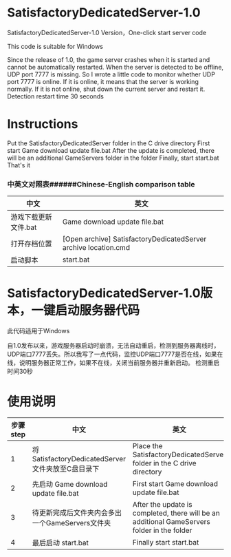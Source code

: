 # SatisfactoryDedicatedServer-1.0   
SatisfactoryDedicatedServer-1.0 Version，One-click start server code

This code is suitable for Windows


Since the release of 1.0, the game server crashes when it is started and cannot be automatically restarted. When the server is detected to be offline, UDP port 7777 is missing. So I wrote a little code to monitor whether UDP port 7777 is online. If it is online, it means that the server is working normally. If it is not online, shut down the current server and restart it.
Detection restart time 30 seconds

# Instructions

Put the SatisfactoryDedicatedServer folder in the C drive directory
First start Game download update file.bat
After the update is completed, there will be an additional GameServers folder in the folder
Finally, start start.bat
That's it






### 中英文对照表######Chinese-English comparison table

|中文    |                                           英文                                                                                      |
|--------|--------------------------------------------------------------------------------------------------------------------------------------------------|
|游戏下载更新文件.bat  |Game download update file.bat     |
|打开存档位置    |[Open archive] SatisfactoryDedicatedServer archive location.cmd                                 |
|启动脚本|start.bat                                                                                                                                 |





# SatisfactoryDe​​dicatedServer-1.0版本，一键启动服务器代码

此代码适用于Windows

自1.0发布以来，游戏服务器启动时崩溃，无法自动重启，检测到服务器离线时，UDP端口7777丢失。所以我写了一点代码，监控UDP端口7777是否在线，如果在线，说明服务器正常工作，如果不在线，关闭当前服务器并重新启动。
检测重启时间30秒

# 使用说明
|         步骤step|中文         |                                           英文                                                                                      |
|--------|------------------------------------------------------------|-----------------------------------------------------------------------------|
|1 |将SatisfactoryDedicatedServer文件夹放至C盘目录下   |Place the SatisfactoryDedicatedServer folder in the C drive directory|
|2 |先启动    Game download update file.bat          |First start Game download update file.bat|
|3 |待更新完成后文件夹内会多出一个GameServers文件夹     |After the update is completed, there will be an additional GameServers folder in the folder|
|4 |最后启动   start.bat                              |Finally start start.bat|
